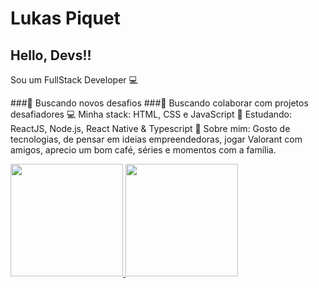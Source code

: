 # Lukas Piquet
## Hello, Devs!!

Sou um FullStack Developer 💻

###🚀   Buscando novos desafios
###💜   Buscando colaborar com projetos desafiadores
💻   Minha stack: HTML, CSS e JavaScript
📘   Estudando: ReactJS, Node.js, React Native & Typescript
💬   Sobre mim: Gosto de tecnologias, de pensar em ideias empreendedoras, jogar Valorant com amigos, aprecio um bom café, séries e momentos com a família.

<div>
<a href="https://github.com/seu-usuário-aqui">
<img height="180em" src="https://github-readme-stats.vercel.app/api/top-langs/?username=LukProg&layout=compact&langs_count=7&theme=dracula"/>
<img height="180em" src="https://github-readme-stats.vercel.app/api?username=LukProg&show_icons=true&theme=dracula&include_all_commits=true&count_private=true"/>
</div>
